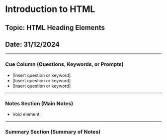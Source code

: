 # Introduction to HTML

## Topic: HTML Heading Elements 

## Date: 31/12/2024 

---

### Cue Column (Questions, Keywords, or Prompts)

- [Insert question or keyword]
- [Insert question or keyword]
- [Insert question or keyword]

---

### Notes Section (Main Notes)

- Void element:
---

### Summary Section (Summary of Notes)
